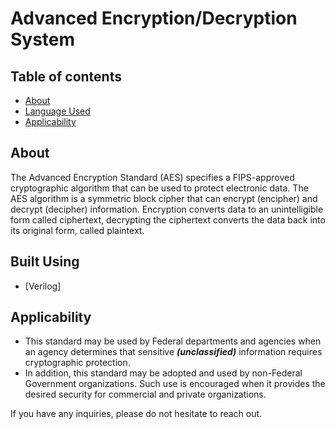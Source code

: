 # Advanced Encryption/Decryption System


##  Table of contents
- [About](#about)
- [Language Used](#tech)
- [Applicability](#applicability)


##  About <a name = "about"></a>
The Advanced Encryption Standard (AES) specifies a FIPS-approved cryptographic algorithm that can be used to protect electronic data. The AES algorithm is a
symmetric block cipher that can encrypt (encipher) and decrypt (decipher) information. Encryption converts data to an unintelligible form called ciphertext, decrypting the ciphertext
converts the data back into its original form, called plaintext.



##  Built Using <a name = "tech"></a>
- [Verilog]


##  Applicability <a name = "applicability"></a>
- This standard may be used by Federal departments and agencies when an agency determines that sensitive ***(unclassified)*** information requires cryptographic protection.
- In addition, this standard may be adopted and used by non-Federal Government organizations. Such use is encouraged when it provides the desired security for commercial and private organizations.


If you have any inquiries, please do not hesitate to reach out.
